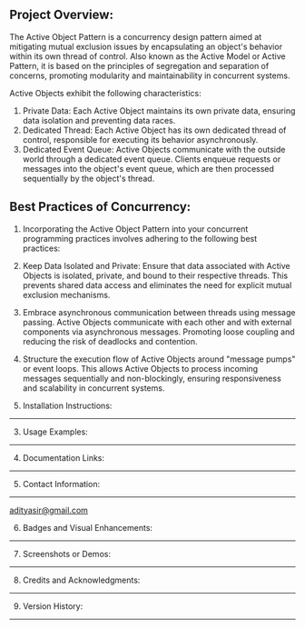 Project Overview:
-----------------
 The Active Object Pattern is a concurrency design pattern aimed at mitigating mutual exclusion issues by encapsulating an object's behavior within its own thread of control.
 Also known as the Active Model or Active Pattern, it is based on the principles of segregation and separation of concerns, promoting modularity and maintainability in concurrent systems.

Active Objects exhibit the following characteristics:

1. Private Data: Each Active Object maintains its own private data, ensuring data isolation and preventing data races.
2. Dedicated Thread: Each Active Object has its own dedicated thread of control, responsible for executing its behavior asynchronously.
3. Dedicated Event Queue: Active Objects communicate with the outside world through a dedicated event queue.
   Clients enqueue requests or messages into the object's event queue, which are then processed sequentially by the object's thread.

Best Practices of Concurrency:
-----------------------------
1. Incorporating the Active Object Pattern into your concurrent programming practices involves adhering to the following best practices:
2. Keep Data Isolated and Private: Ensure that data associated with Active Objects is isolated, private, and bound to their respective threads.
   This prevents shared data access and eliminates the need for explicit mutual exclusion mechanisms.
3. Embrace asynchronous communication between threads using message passing.
   Active Objects communicate with each other and with external components via asynchronous messages.
   Promoting loose coupling and reducing the risk of     deadlocks and contention.
4. Structure the execution flow of Active Objects around "message pumps" or event loops.
   This allows Active Objects to process incoming messages sequentially and non-blockingly, ensuring responsiveness and scalability in concurrent systems.

2. Installation Instructions:
-----------------------------

3. Usage Examples:
-----------------------------

4. Documentation Links:
-----------------------------

5. Contact Information:
-----------------------------
   adityasir@gmail.com

6. Badges and Visual Enhancements:
-----------------------------

7. Screenshots or Demos:
-----------------------------

8. Credits and Acknowledgments:
-----------------------------

9. Version History:
-----------------------------

